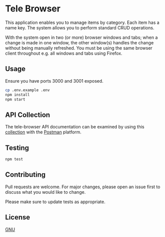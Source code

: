 # Tele Browser

This application enables you to manage items by category. Each item has a name key. The system allows you to perform standard CRUD operations.

With the system open in two (or more) browser windows and tabs; when a change is made in one window, the other window(s) handles the change without being manually refreshed. You must be using the same browser client throughout e.g. all windows and tabs using Firefox.

## Usage

Ensure you have ports 3000 and 3001 exposed.

```bash
cp .env.example .env
npm install
npm start 
```

## API Collection

The tele-browser API documentation can be examined by using this [collection](https://pastebin.com/QQvufmaF) with the [Postman](https://www.postman.com/) platform.

## Testing
```bash
npm test
```

## Contributing

Pull requests are welcome. For major changes, please open an issue first to discuss what you would like to change.

Please make sure to update tests as appropriate.

## License

[GNU](https://www.gnu.org/licenses/quick-guide-gplv3.html)

